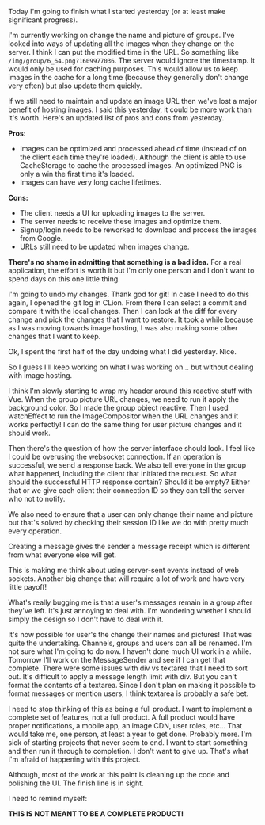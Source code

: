Today I'm going to finish what I started yesterday (or at least make
significant progress).

I'm currently working on change the name and picture of groups. I've looked into
ways of updating all the images when they change on the server. I think I can
put the modified time in the URL. So something like 
`/img/group/6_64.png?1609977036`. The server would ignore the timestamp. It
would only be used for caching purposes. This would allow us to keep images in
the cache for a long time (because they generally don't change very often) but
also update them quickly.

If we still need to maintain and update an image URL then we've lost a major
benefit of hosting images. I said this yesterday, it could be more work than
it's worth. Here's an updated list of pros and cons from yesterday.

**Pros:**
- Images can be optimized and processed ahead of time (instead of on the client
  each time they're loaded). Although the client is able to use CacheStorage to
  cache the processed images. An optimized PNG is only a win the first time it's
  loaded.
- Images can have very long cache lifetimes.

**Cons:**
- The client needs a UI for uploading images to the server.
- The server needs to receive these images and optimize them.
- Signup/login needs to be reworked to download and process the images from
  Google.
- URLs still need to be updated when images change.

**There's no shame in admitting that something is a bad idea.** For a real
application, the effort is worth it but I'm only one person and I don't want to
spend days on this one little thing.

I'm going to undo my changes. Thank god for git! In case I need to do this
again, I opened the git log in CLion. From there I can select a commit and
compare it with the local changes. Then I can look at the diff for every change
and pick the changes that I want to restore. It took a while because as I was
moving towards image hosting, I was also making some other changes that I want
to keep.

Ok, I spent the first half of the day undoing what I did yesterday. Nice.

So I guess I'll keep working on what I was working on... but without dealing
with image hosting.

I think I'm slowly starting to wrap my header around this reactive stuff with
Vue. When the group picture URL changes, we need to run it apply the background
color. So I made the group object reactive. Then I used watchEffect to run the
ImageCompositor when the URL changes and it works perfectly! I can do the same
thing for user picture changes and it should work.

Then there's the question of how the server interface should look. I feel like I
could be overusing the websocket connection. If an operation is successful, we
send a response back. We also tell everyone in the group what happened,
including the client that initiated the request. So what should the successful
HTTP response contain? Should it be empty? Either that or we give each client
their connection ID so they can tell the server who not to notify.

We also need to ensure that a user can only change their name and picture but
that's solved by checking their session ID like we do with pretty much every
operation.

Creating a message gives the sender a message receipt which is different from
what everyone else will get.

This is making me think about using server-sent events instead of web sockets.
Another big change that will require a lot of work and have very little payoff!

What's really bugging me is that a user's messages remain in a group after
they've left. It's just annoying to deal with. I'm wondering whether I should
simply the design so I don't have to deal with it.

It's now possible for user's the change their names and pictures! That was quite
the undertaking. Channels, groups and users can all be renamed. I'm not sure
what I'm going to do now. I haven't done much UI work in a while. Tomorrow I'll
work on the MessageSender and see if I can get that complete. There were some
issues with div vs textarea that I need to sort out. It's difficult to apply a
message length limit with div. But you can't format the contents of a textarea.
Since I don't plan on making it possible to format messages or mention users,
I think textarea is probably a safe bet.

I need to stop thinking of this as being a full product. I want to implement a
complete set of features, not a full product. A full product would have proper
notifications, a mobile app, an image CDN, user roles, etc... That would take
me, one person, at least a year to get done. Probably more. I'm sick of starting
projects that never seem to end. I want to start something and then run it
through to completion. I don't want to give up. That's what I'm afraid of
happening with this project.

Although, most of the work at this point is cleaning up the code and polishing
the UI. The finish line is in sight.

I need to remind myself:

**THIS IS NOT MEANT TO BE A COMPLETE PRODUCT!**
